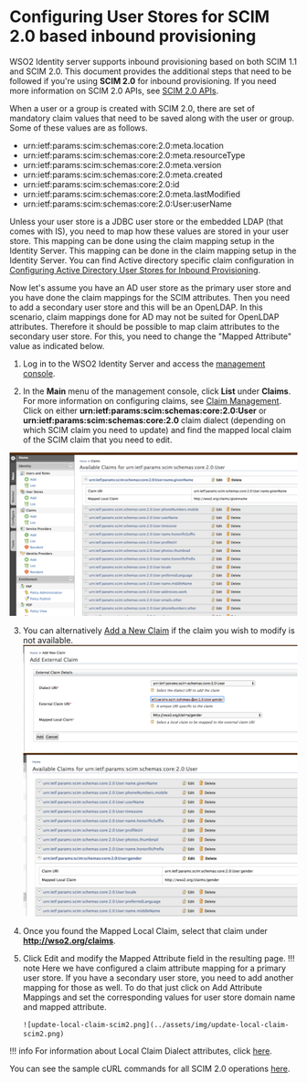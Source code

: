 # Configuring User Stores for SCIM 2.0 based inbound provisioning

WSO2 Identity server supports inbound provisioning based on both SCIM 1.1 and SCIM 2.0. This document provides the additional steps that need to be followed if you're using **SCIM 2.0** for inbound provisioning. If you need more information on SCIM 2.0 APIs, see [SCIM 2.0 APIs](../../develop/using-the-scim-2.0-rest-apis/).

When a user or a group is created with SCIM 2.0, there are set of mandatory claim values that need to be saved along with the user or group. Some of these values are as follows.

-   urn:ietf:params:scim:schemas:core:2.0:meta.location 
-   urn:ietf:params:scim:schemas:core:2.0:meta.resourceType 
-   urn:ietf:params:scim:schemas:core:2.0:meta.version 
-   urn:ietf:params:scim:schemas:core:2.0:meta.created 
-   urn:ietf:params:scim:schemas:core:2.0:id 
-   urn:ietf:params:scim:schemas:core:2.0:meta.lastModified 
-   urn:ietf:params:scim:schemas:core:2.0:User:userName

Unless your user store is a JDBC user store or the embedded LDAP (that comes with IS), you need to map how these values are stored in your user store. This mapping can be done using the claim mapping setup in the Identity Server. This mapping can be done in the claim mapping setup in the Identity Server. You can find Active directory specific claim configuration in [Configuring Active Directory User Stores for Inbound Provisioning](../../learn/configuring-active-directory-user-stores-for-scim-2.0-based-inbound-provisioning).

Now let's assume you have an AD user store as the primary user store and you have done the claim mappings for the SCIM attributes. Then you need to add a secondary user store and this will be an OpenLDAP. In this scenario, claim mappings done for AD may not be suited for OpenLDAP attributes. Therefore it should be possible to map claim attributes to the secondary user store. For this, you need to change the "Mapped Attribute" value as indicated below.

1.  Log in to the WSO2 Identity Server and access the [management console](../../setup/getting-started-with-the-management-console/).

2.  In the **Main** menu of the management console, click **List** under **Claims**. For more information on configuring claims, see [Claim Management](../../learn/claim-management). Click on either **urn:ietf:params:scim:schemas:core:2.0:User** or **urn:ietf:params:scim:schemas:core:2.0** claim dialect (depending on which SCIM claim you need to update) and find the mapped local claim of the SCIM claim that you need to edit. 

![claim-list-scim2](../assets/img/learn/claim-list-scim2.png)

3.  You can alternatively [Add a New Claim](../../learn/adding-claim-mapping) if the claim you wish to modify is not available.
    ![add-claim-scim2.png](../assets/img/learn/add-claim-scim2.png)
    ![available-claims-scim2](../assets/img/learn/available-claims-scim2.png)

4.  Once you found the Mapped Local Claim, select that claim under **http://wso2.org/claims**.
5.  Click Edit and modify the Mapped Attribute field in the resulting page.
    !!! note 
        Here we have configured a claim attribute mapping for a primary user store. If you have a secondary user store, you need to add another mapping for those as well. To do that just click on Add Attribute Mappings and set the corresponding values for user store domain name and mapped attribute.

        ![update-local-claim-scim2.png](../assets/img/update-local-claim-scim2.png)

!!! info 
    For information about Local Claim Dialect attributes, click [here](../../learn/adding-claim-mapping).

You can see the sample cURL commands for all SCIM 2.0 operations [here](../../develop/using-the-scim-2.0-rest-apis). 